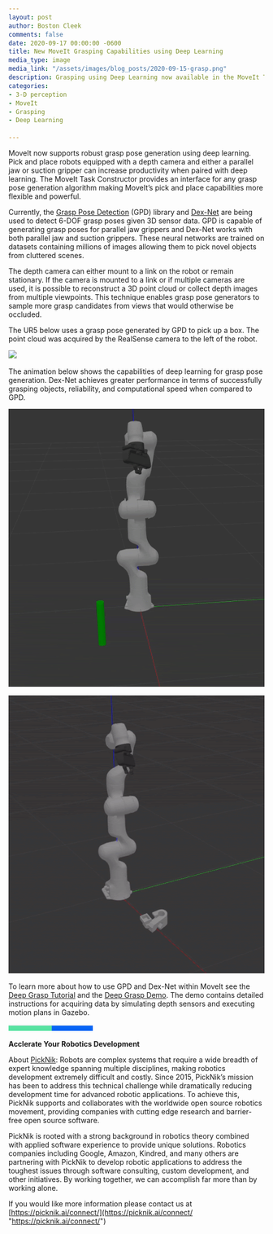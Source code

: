 ```yaml
---
layout: post
author: Boston Cleek
comments: false
date: 2020-09-17 00:00:00 -0600
title: New MoveIt Grasping Capabilities using Deep Learning
media_type: image
media_link: "/assets/images/blog_posts/2020-09-15-grasp.png"
description: Grasping using Deep Learning now available in the MoveIt Task Constructor
categories:
- 3-D perception
- MoveIt
- Grasping
- Deep Learning

---
```

MoveIt now supports robust grasp pose generation using deep learning. Pick and place robots equipped with a depth camera and either a parallel jaw or suction gripper can increase productivity when paired with deep learning. The MoveIt Task Constructor provides an interface for any grasp pose generation algorithm making MoveIt’s pick and place capabilities more flexible and powerful.

Currently, the [Grasp Pose Detection](https://github.com/atenpas/gpd) (GPD) library and [Dex-Net](https://berkeleyautomation.github.io/dex-net/) are being used to detect 6-DOF grasp poses given 3D sensor data. GPD is capable of generating grasp poses for parallel jaw grippers and Dex-Net works with both parallel jaw and suction grippers. These neural networks are trained on datasets containing millions of images allowing them to pick novel objects from cluttered scenes.

The depth camera can either mount to a link on the robot or remain stationary. If the camera is mounted to a link or if multiple cameras are used, it is possible to reconstruct a 3D point cloud or collect depth images from multiple viewpoints. This technique enables grasp pose generators to sample more grasp candidates from views that would otherwise be occluded.

The UR5 below uses a grasp pose generated by GPD to pick up a box. The point cloud was acquired by the RealSense camera to the left of the robot.

![](/assets/images/blog_posts/2020-09-16-gpd_ur5_short.gif)

The animation below shows the capabilities of deep learning for grasp pose generation. Dex-Net achieves greater performance in terms of successfully grasping objects, reliability, and computational speed when compared to GPD.

![](/assets/images/blog_posts/2020-09-15-gqcnn_cylinder_gazebo.gif)

![](/assets/images/blog_posts/2020-09-15-gqcnn_barclamp_gazebo.gif)

To learn more about how to use GPD and Dex-Net within MoveIt see the [Deep Grasp Tutorial](https://github.com/bostoncleek/moveit_tutorials/blob/new-deep-grasp_tutorial/doc/moveit_deep_grasps/moveit_deep_grasps_tutorial.rst) and the [Deep Grasp Demo](https://github.com/PickNikRobotics/deep_grasp_demo). The demo contains detailed instructions for acquiring data by simulating depth sensors and executing motion plans in Gazebo.

![](/assets/images/blog_posts/line.png)

**Acclerate Your Robotics Development**

About [PickNik](https://picknik.ai/): Robots are complex systems that require a wide breadth of expert knowledge spanning multiple disciplines, making robotics development extremely difficult and costly. Since 2015, PickNik’s mission has been to address this technical challenge while dramatically reducing development time for advanced robotic applications. To achieve this, PickNik supports and collaborates with the worldwide open source robotics movement, providing companies with cutting edge research and barrier-free open source software.

PickNik is rooted with a strong background in robotics theory combined with applied software experience to provide unique solutions. Robotics companies including Google, Amazon, Kindred, and many others are partnering with PickNik to develop robotic applications to address the toughest issues through software consulting, custom development, and other initiatives. By working together, we can accomplish far more than by working alone.

If you would like more information please contact us at [https://picknik.ai/connect/](https://picknik.ai/connect/ "https://picknik.ai/connect/")